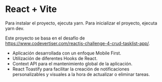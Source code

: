 # React + Vite
Para instalar el proyecto, ejecuta yarn.
Para inicializar el proyecto, ejecuta yarn dev.

Este proyecto se basa en el desafío de https://www.codevertiser.com/reactjs-challenge-4-crud-tasklist-app/.
- Aplicación desarrollada con un enfoque Mobile First.
- Utilización de diferentes Hooks de React.
- Context API para el mantenimiento global de la aplicación.
- React Toastify para facilitar la creación de notificaciones personalizables y visuales a la hora de actualizar o eliminar tareas.

